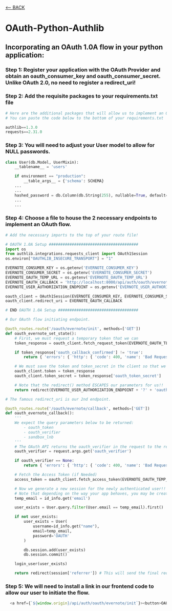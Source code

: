 [<-- BACK](https://github.com/bkieselEducational/OAuth-SDKs)

# OAuth-Python-Authlib

## Incorporating an OAuth 1.0A flow in your python application:

### Step 1: Register your application with the OAuth Provider and obtain an oauth_consumer_key and oauth_consumer_secret. Unlike OAuth 2.0, no need to register a redirect_uri!

### Step 2: Add the requisite packages to your requirements.txt file

```python
# Here are the additional packages that will allow us to implement an Oauth flow
# You can paste the code below to the bottom of your requirements.txt

authlib==1.3.0
requests==2.31.0
```

### Step 3: You will need to adjust your User model to allow for NULL passwords.

```python
class User(db.Model, UserMixin):
    __tablename__ = 'users'

    if environment == "production":
        __table_args__ = {'schema': SCHEMA}
    ...
    ...
    hashed_password = db.Column(db.String(255), nullable=True, default=None)
    ...
    ...
```

### Step 4: Choose a file to house the 2 necessary endpoints to implement an OAuth flow. 

```python
# Add the necessary imports to the top of your route file!

# OAUTH 1.0A Setup #######################################
import os
from authlib.integrations.requests_client import OAuth1Session
os.environ["OAUTHLIB_INSECURE_TRANSPORT"] = "1"

EVERNOTE_CONSUMER_KEY = os.getenv('EVERNOTE_CONSUMER_KEY')
EVERNOTE_CONSUMER_SECRET = os.getenv('EVERNOTE_CONSUMER_SECRET')
EVERNOTE_OAUTH_TEMP_URL = os.getenv('EVERNOTE_OAUTH_TEMP_URL')
EVERNOTE_OAUTH_CALLBACK = 'http://localhost:8000/api/auth/oauth/evernote/callback' # Essentially our redirect_uri
EVERNOTE_USER_AUTHORIZATION_ENDPOINT = os.getenv('EVERNOTE_USER_AUTHORIZATION_ENDPOINT')

oauth_client = OAuth1Session(EVERNOTE_CONSUMER_KEY, EVERNOTE_CONSUMER_SECRET)
oauth_client.redirect_uri = EVERNOTE_OAUTH_CALLBACK

# END OAUTH 1.0A Setup ###################################
```


```python
# Our OAuth flow initiating endpoint.

@auth_routes.route('/oauth/evernote/init', methods=['GET'])
def oauth_evernote_set_state():
    # First, we must request a temporary token that we can
    token_response = oauth_client.fetch_request_token(EVERNOTE_OAUTH_TEMP_URL)

    if token_response['oauth_callback_confirmed'] != 'true':
        return { 'errors': { 'http': { 'code': 400, 'name': 'Bad Request', 'description': 'Evernote cannot verify the callback URI' } } }, 400

    # We must save the token and token_secret in the client so that we can access these values in the callback!
    oauth_client.token = token_response
    oauth_client.token_secret = token_response['oauth_token_secret']

    # Note that the redirect() method ESCAPES our parameters for us!!
    return redirect(EVERNOTE_USER_AUTHORIZATION_ENDPOINT + '?' + 'oauth_token=' + token_response['oauth_token'], 302)
```

```python
# The famous redirect_uri is our 2nd endpoint.

@auth_routes.route('/oauth/evernote/callback', methods=['GET'])
def oauth_evernote_callback():
    '''
    We expect the query parameters below to be returned:
        - oauth_token
        - oauth_verifier
        - sandbox_lnb
    '''
    # The OAuth API returns the oauth_verifier in the request to the redirect_uri to confirm that the user whom authorized the app is the user completing the flow.
    oauth_verifier = request.args.get('oauth_verifier')

    if oauth_verifier == None:
        return { 'errors': { 'http': { 'code': 400, 'name': 'Bad Request', 'description': 'Evernote user authorization failed' } } }, 400

    # Fetch the Access Token (if Needed)
    access_token = oauth_client.fetch_access_token(EVERNOTE_OAUTH_TEMP_URL, oauth_verifier)

    # Now we generate a new session for the newly authenticated user!!
    # Note that depending on the way your app behaves, you may be creating a new user at this point...
    temp_email = id_info.get('email')

    user_exists = User.query.filter(User.email == temp_email).first()

    if not user_exists:
        user_exists = User(
            username=id_info.get("name"),
            email=temp_email,
            password='OAUTH'
        )

        db.session.add(user_exists)
        db.session.commit()

    login_user(user_exists)

    return redirect(session['referrer']) # This will send the final redirect to our user's browser. As depicted in Line 8 of the flow chart!

```

### Step 5: We will need to install a link in our frontend code to allow our user to initiate the flow.
```javascript
  <a href={`${window.origin}/api/auth/oauth/evernote/init`}><button>OAUTH</button></a>
```
